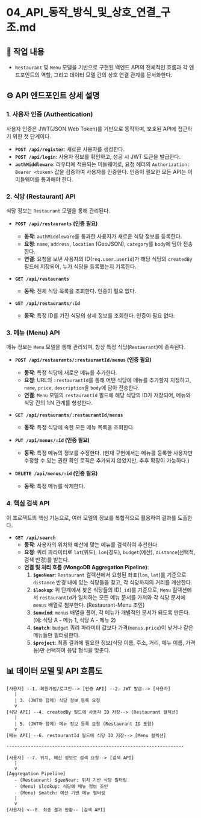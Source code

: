 # 04_API_동작_방식_및_상호_연결_구조.md

## 📝 작업 내용

- `Restaurant` 및 `Menu` 모델을 기반으로 구현된 백엔드 API의 전체적인 흐름과 각 엔드포인트의 역할, 그리고 데이터 모델 간의 상호 연결 관계를 문서화한다.

## ⚙️ API 엔드포인트 상세 설명

### 1. 사용자 인증 (Authentication)

사용자 인증은 JWT(JSON Web Token)를 기반으로 동작하며, 보호된 API에 접근하기 위한 첫 단계이다.

- **`POST /api/register`**: 새로운 사용자를 생성한다.
- **`POST /api/login`**: 사용자 정보를 확인하고, 성공 시 JWT 토큰을 발급한다.
- **`authMiddleware`**: 라우터에 적용되는 미들웨어로, 요청 헤더의 `Authorization: Bearer <token>` 값을 검증하여 사용자를 인증한다. 인증이 필요한 모든 API는 이 미들웨어를 통과해야 한다.

### 2. 식당 (Restaurant) API

식당 정보는 `Restaurant` 모델을 통해 관리된다.

- **`POST /api/restaurants` (인증 필요)**
  - **동작**: `authMiddleware`를 통과한 사용자가 새로운 식당 정보를 등록한다.
  - **요청**: `name`, `address`, `location` (GeoJSON), `category`를 `body`에 담아 전송한다.
  - **연결**: 요청을 보낸 사용자의 ID(`req.user.userId`)가 해당 식당의 `createdBy` 필드에 저장되어, 누가 식당을 등록했는지 기록한다.

- **`GET /api/restaurants`**
  - **동작**: 전체 식당 목록을 조회한다. 인증이 필요 없다.

- **`GET /api/restaurants/:id`**
  - **동작**: 특정 ID를 가진 식당의 상세 정보를 조회한다. 인증이 필요 없다.

### 3. 메뉴 (Menu) API

메뉴 정보는 `Menu` 모델을 통해 관리되며, 항상 특정 식당(`Restaurant`)에 종속된다.

- **`POST /api/restaurants/:restaurantId/menus` (인증 필요)**
  - **동작**: 특정 식당에 새로운 메뉴를 추가한다.
  - **요청**: URL의 `:restaurantId`를 통해 어떤 식당에 메뉴를 추가할지 지정하고, `name`, `price`, `description`을 `body`에 담아 전송한다.
  - **연결**: `Menu` 모델의 `restaurantId` 필드에 해당 식당의 ID가 저장되어, 메뉴와 식당 간의 1:N 관계를 형성한다.

- **`GET /api/restaurants/:restaurantId/menus`**
  - **동작**: 특정 식당에 속한 모든 메뉴 목록을 조회한다.

- **`PUT /api/menus/:id` (인증 필요)**
  - **동작**: 특정 메뉴의 정보를 수정한다. (현재 구현에서는 메뉴를 등록한 사용자만 수정할 수 있는 권한 확인 로직은 추가되지 않았지만, 추후 확장이 가능하다.)

- **`DELETE /api/menus/:id` (인증 필요)**
  - **동작**: 특정 메뉴를 삭제한다.

### 4. 핵심 검색 API

이 프로젝트의 핵심 기능으로, 여러 모델의 정보를 복합적으로 활용하여 결과를 도출한다.

- **`GET /api/search`**
  - **동작**: 사용자의 위치와 예산에 맞는 메뉴를 검색하여 추천한다.
  - **요청**: 쿼리 파라미터로 `lat`(위도), `lon`(경도), `budget`(예산), `distance`(선택적, 검색 반경)를 받는다.
  - **연결 및 처리 흐름 (MongoDB Aggregation Pipeline)**:
    1.  **`$geoNear`**: `Restaurant` 컬렉션에서 요청된 좌표(`lon`, `lat`)를 기준으로 `distance` 반경 내에 있는 식당들을 찾고, 각 식당까지의 거리를 계산한다.
    2.  **`$lookup`**: 위 단계에서 찾은 식당들의 ID(`_id`)를 기준으로, `Menu` 컬렉션에서 `restaurantId`가 일치하는 모든 메뉴 문서를 가져와 각 식당 문서에 `menus` 배열로 첨부한다. (Restaurant-Menu 조인)
    3.  **`$unwind`**: `menus` 배열을 풀어, 각 메뉴가 개별적인 문서가 되도록 만든다. (예: 식당 A - 메뉴 1, 식당 A - 메뉴 2)
    4.  **`$match`**: `budget` 쿼리 파라미터 값보다 가격(`menus.price`)이 낮거나 같은 메뉴들만 필터링한다.
    5.  **`$project`**: 최종 결과에 필요한 정보(식당 이름, 주소, 거리, 메뉴 이름, 가격 등)만 선택하여 응답 형식을 맞춘다.

## 📊 데이터 모델 및 API 흐름도

```
[사용자] --1. 회원가입/로그인--> [인증 API] --2. JWT 발급--> [사용자]
   |
   | 3. (JWT와 함께) 식당 정보 등록 요청
   v
[식당 API] --4. createdBy 필드에 사용자 ID 저장--> [Restaurant 컬렉션]
   |
   | 5. (JWT와 함께) 메뉴 정보 등록 요청 (Restaurant ID 포함)
   v
[메뉴 API] --6. restaurantId 필드에 식당 ID 저장--> [Menu 컬렉션]

------------------------------------------------------------------

[사용자] --7. 위치, 예산 정보로 검색 요청--> [검색 API]
   |
   v
[Aggregation Pipeline]
   - (Restaurant) $geoNear: 위치 기반 식당 필터링
   - (Menu) $lookup: 식당에 메뉴 정보 조인
   - (Menu) $match: 예산 기반 메뉴 필터링
   |
   v
[사용자] <--8. 최종 결과 반환-- [검색 API]
```
